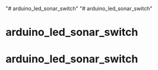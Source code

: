 "# arduino_led_sonar_switch" 
"# arduino_led_sonar_switch" 
# arduino_led_sonar_switch
# arduino_led_sonar_switch
